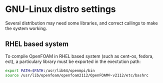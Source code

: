 # GNU-Linux distro settings

Several distribution may need some libraries, and correct callings to make the system working.

## RHEL based system
To compile OpenFOAM in RHEL based system (such as cent-os, fedora, ect), a particulary library must be exported in the exectution path:

```sh
export PATH=$PATH:/usr/lib64/openmpi/bin
source /usr/lib/openfoam/openfoam2112/OpenFOAM®-v2112/etc/bashrc
```

<!--  Script to show the footer   -->
<html>
<script
    src="https://code.jquery.com/jquery-3.3.1.js"
    integrity="sha256-2Kok7MbOyxpgUVvAk/HJ2jigOSYS2auK4Pfzbm7uH60="
    crossorigin="anonymous">
</script>
<script>
$(function(){
  $("#footer").load("../footers/footer_first_level_depth.html");
});
</script>
<body>
<div id="footer"></div>
</body>
</html>
